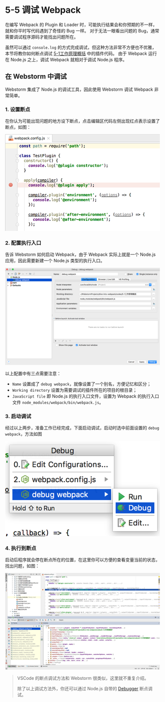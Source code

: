 5-5 调试 Webpack
==============

在编写 Webpack 的 Plugin 和 Loader 时，可能执行结果会和你预期的不一样，就和你平时写代码遇到了奇怪的 Bug 一样。 对于无法一眼看出问题的 Bug，通常需要调试程序源码才能找出问题所在。

虽然可以通过 `console.log` 的方式完成调试，但这种方法非常不方便也不优雅，本节将教你如何断点调试 <a href="../zip/5-1工作原理概括.zip" target="_blank">5-1工作原理概括</a> 中的插件代码。 由于 Webpack 运行在 Node.js 之上，调试 Webpack 就相对于调试 Node.js 程序。

在 Webstorm 中调试
--------------

Webstorm 集成了 Node.js 的调试工具，因此使用 Webstorm 调试 Webpack 非常简单。

### 1\. 设置断点

在你认为可能出现问题的地方设下断点，点击编辑区代码左侧出现红点表示设置了断点，如图：

![图5-5-1 设置断点](img/5-5设置断点.png)

### 2\. 配置执行入口

告诉 Webstorm 如何启动 Webpack，由于 Webpack 实际上就是一个 Node.js 应用，因此需要新建一个 Node.js 类型的执行入口。

![图5-5-2 配置执行入口](img/5-5配置执行入口.png)

以上配置中有三点需要注意：

*   `Name` 设置成了 `debug webpack`，就像设置了一个别名，方便记忆和区分；
*   `Working directory` 设置为需要调试的插件所在的项目的根目录；
*   `JavaScript file` 即 Node.js 的执行入口文件，设置为 Webpack 的执行入口文件 `node_modules/webpack/bin/webpack.js`。

### 3\. 启动调试

经过以上两步，准备工作已经完成，下面启动调试，启动时选中前面设置的 `debug webpack`，方法如图

![图5-5-3 启动 Webpack](img/5-5启动Webpack.png)

### 4\. 执行到断点

启动后程序就会停在断点所在的位置，在这里你可以方便的查看变量当前的状态，找出问题，如图：

![图5-5-4 执行到断点](img/5-5执行到断点.png)

> VSCode 的断点调试方法和 Webstorm 很类似，这里就不重复介绍。
> 
> 除了以上调试方法外，你还可以通过 Node.js 自带的 [Debugger](https://nodejs.org/api/debugger.html) 断点调试。